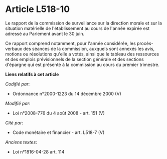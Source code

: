 # Article L518-10

Le rapport de la commission de surveillance sur la direction morale et sur la situation matérielle de l'établissement au
cours de l'année expirée est adressé au Parlement avant le 30 juin.

Ce rapport comprend notamment, pour l'année considérée, les procès-verbaux des séances de la commission, auxquels sont
annexés les avis, motions ou résolutions qu'elle a votés, ainsi que le tableau des ressources et des emplois prévisionnels de
la section générale et des sections d'épargne qui est présenté à la commission au cours du premier trimestre.

**Liens relatifs à cet article**

_Codifié par_:

  - Ordonnance n°2000-1223 du 14 décembre 2000 (V)

_Modifié par_:

  - Loi n°2008-776 du 4 août 2008 - art. 151 (V)

_Cité par_:

  - Code monétaire et financier - art. L518-7 (V)

_Anciens textes_:

  - Loi n°1816-04-28 art. 114
